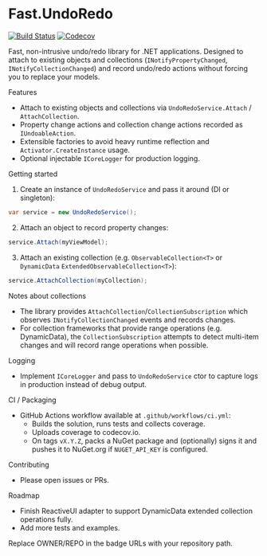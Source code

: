 # Fast.UndoRedo

[![Build Status](https://github.com/OWNER/REPO/actions/workflows/ci.yml/badge.svg?branch=main)](https://github.com/OWNER/REPO/actions/workflows/ci.yml)
[![Codecov](https://codecov.io/gh/OWNER/REPO/branch/main/graph/badge.svg)](https://codecov.io/gh/OWNER/REPO)

Fast, non-intrusive undo/redo library for .NET applications. Designed to attach to existing objects and collections (`INotifyPropertyChanged`, `INotifyCollectionChanged`) and record undo/redo actions without forcing you to replace your models.

Features
- Attach to existing objects and collections via `UndoRedoService.Attach` / `AttachCollection`.
- Property change actions and collection change actions recorded as `IUndoableAction`.
- Extensible factories to avoid heavy runtime reflection and `Activator.CreateInstance` usage.
- Optional injectable `ICoreLogger` for production logging.

Getting started
1. Create an instance of `UndoRedoService` and pass it around (DI or singleton):

```csharp
var service = new UndoRedoService();
```

2. Attach an object to record property changes:

```csharp
service.Attach(myViewModel);
```

3. Attach an existing collection (e.g. `ObservableCollection<T>` or `DynamicData` `ExtendedObservableCollection<T>`):

```csharp
service.AttachCollection(myCollection);
```

Notes about collections
- The library provides `AttachCollection`/`CollectionSubscription` which observes `INotifyCollectionChanged` events and records changes.
- For collection frameworks that provide range operations (e.g. DynamicData), the `CollectionSubscription` attempts to detect multi-item changes and will record range operations when possible.

Logging
- Implement `ICoreLogger` and pass to `UndoRedoService` ctor to capture logs in production instead of debug output.

CI / Packaging
- GitHub Actions workflow available at `.github/workflows/ci.yml`:
  - Builds the solution, runs tests and collects coverage.
  - Uploads coverage to codecov.io.
  - On tags `vX.Y.Z`, packs a NuGet package and (optionally) signs it and pushes it to NuGet.org if `NUGET_API_KEY` is configured.

Contributing
- Please open issues or PRs.

Roadmap
- Finish ReactiveUI adapter to support DynamicData extended collection operations fully.
- Add more tests and examples.

Replace OWNER/REPO in the badge URLs with your repository path.

